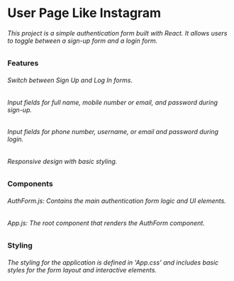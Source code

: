 # User Page Like Instagram

###### This project is a simple authentication form built with React. It allows users to toggle between a sign-up form and a login form.

### Features
###### Switch between Sign Up and Log In forms.
###### Input fields for full name, mobile number or email, and password during sign-up.
###### Input fields for phone number, username, or email and password during login.
###### Responsive design with basic styling.

### Components
###### AuthForm.js: Contains the main authentication form logic and UI elements.
###### App.js: The root component that renders the AuthForm component.

### Styling
###### The styling for the application is defined in 'App.css' and includes basic styles for the form layout and interactive elements.